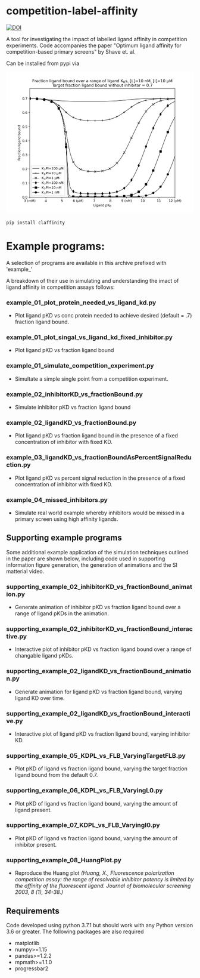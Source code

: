 
# competition-label-affinity 
[![DOI](https://zenodo.org/badge/264960530.svg)](https://zenodo.org/badge/latestdoi/264960530)

A tool for investigating the impact of labelled ligand affinity in competition experiments.  Code accompanies the paper "Optimum ligand affinity for competition-based primary screens" by Shave et. al.

Can be installed from pypi via

![LigandpKD vs FLB](https://github.com/stevenshave/competition-label-affinity/blob/7c3a184d4cc8127fcf22e1f125721a1b66ba174f/Figure01-0.7.png "LigandpKD vs FLB")

``` pip install claffinity ```

# Example programs:
A selection of programs are available in this archive prefixed with 'example_'

A breakdown of their use in simulating and understanding the imact of ligand affinity in competition assays follows:

### example_01_plot_protein_needed_vs_ligand_kd.py
 - Plot ligand pKD vs conc protein needed to achieve desired (default = .7) fraction ligand bound.
### example_01_plot_singal_vs_ligand_kd_fixed_inhibitor.py
 - Plot ligand pKD vs fraction ligand bound
### example_01_simulate_competition_experiment.py
 - Simultate a simple single point from a competition experiment.

### example_02_inhibitorKD_vs_fractionBound.py
 - Simulate inhibitor pKD vs fraction ligand bound
### example_02_ligandKD_vs_fractionBound.py
 - Plot ligand pKD vs fraction ligand bound in the presence of a fixed concentration of inhibitor with fixed KD.
 ### example_03_ligandKD_vs_fractionBoundAsPercentSignalReduction.py
- Plot ligand pKD vs percent signal reduction in the presence of a fixed concentration of inhibitor with fixed KD.

### example_04_missed_inhibitors.py
- Simulate real world example whereby inhibitors would be missed in a primary screen using high affinity ligands.

## Supporting example programs
Some additional example application of the simulation techniques outlined in the paper are shown below, including code used in supporting information figure generation, the generation of animations and the SI matterial video.
### supporting_example_02_inhibitorKD_vs_fractionBound_animation.py
- Generate animation of inhibitor pKD vs fraction ligand bound over a range of ligand pKDs in the animation.
### supporting_example_02_inhibitorKD_vs_fractionBound_interactive.py
- Interactive plot of inhibitor pKD vs fraction ligand bound over a range of changable ligand pKDs.

### supporting_example_02_ligandKD_vs_fractionBound_animation.py
 - Generate animation for ligand pKD vs fraction ligand bound, varying ligand KD over time.

### supporting_example_02_ligandKD_vs_fractionBound_interactive.py
 - Interactive plot of ligand pKD vs fraction ligand bound, varying inhibitor KD.

### supporting_example_05_KDPL_vs_FLB_VaryingTargetFLB.py
- Plot pKD of ligand vs fraction ligand bound, varying the target fraction ligand bound from the default 0.7.

### supporting_example_06_KDPL_vs_FLB_VaryingL0.py
- Plot pKD of ligand vs fraction ligand bound, varying the amount of ligand present.

### supporting_example_07_KDPL_vs_FLB_VaryingI0.py
- Plot pKD of ligand vs fraction ligand bound, varying the amount of inhibitor present.

### supporting_example_08_HuangPlot.py
- Reproduce the Huang plot *(Huang, X., Fluorescence polarization competition assay: the range of resolvable inhibitor potency is limited by the affinity of the fluorescent ligand. Journal of biomolecular screening 2003, 8 (1), 34-38.)*


## Requirements
Code developed using python 3.7.1 but should work with any Python version 3.6 or greater. The following packages are also required
- matplotlib
- numpy>=1.15
- pandas>=1.2.2
- mpmath>=1.1.0
- progressbar2

